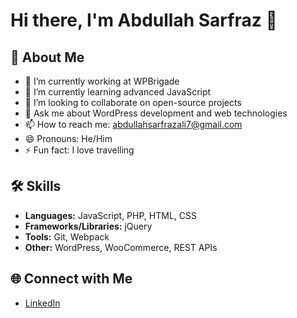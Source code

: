 # Hi there, I'm Abdullah Sarfraz 👋

## 🚀 About Me
- 🔭 I’m currently working at WPBrigade
- 🌱 I’m currently learning advanced JavaScript
- 👯 I’m looking to collaborate on open-source projects
- 💬 Ask me about WordPress development and web technologies
- 📫 How to reach me: [abdullahsarfrazali7@gmail.com](mailto:abdullahsarfrazali7@gmail.com)
- 😄 Pronouns: He/Him
- ⚡ Fun fact: I love travelling
## 🛠️ Skills
- **Languages:** JavaScript, PHP, HTML, CSS
- **Frameworks/Libraries:** jQuery
- **Tools:** Git, Webpack
- **Other:** WordPress, WooCommerce, REST APIs

## 🌐 Connect with Me
- [LinkedIn](https://www.linkedin.com/in/abdullah-sarfraz-ali/)
